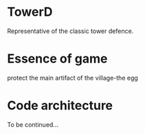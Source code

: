 # TowerD
Representative of the classic tower defence.

# Essence of game
protect the main artifact of the village-the egg

# Code architecture
To be continued...
